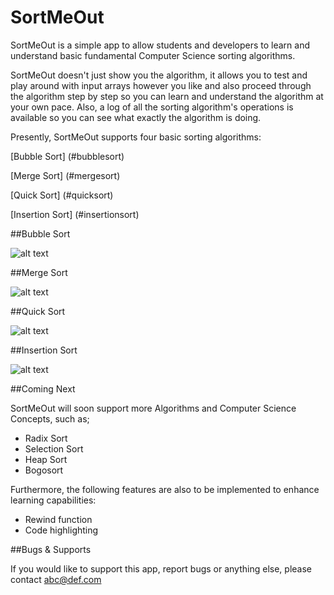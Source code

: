 # SortMeOut

SortMeOut is a simple app to allow students and developers to learn and understand basic fundamental Computer Science sorting algorithms.

SortMeOut doesn't just show you the algorithm, it allows you to test and play around with input arrays however you like and also proceed through the algorithm step by step so you can learn and understand the algorithm at your own pace. Also, a log of all the sorting algorithm's operations is available so you can see what exactly the algorithm is doing.

Presently, SortMeOut supports four basic sorting algorithms:

[Bubble Sort] (#bubblesort)

[Merge Sort] (#mergesort)

[Quick Sort] (#quicksort)

[Insertion Sort] (#insertionsort)

<a name="bubblesort" />
##Bubble Sort

![alt text](https://cloud.githubusercontent.com/assets/11582455/23112538/fbcb96a6-f76b-11e6-837d-c7c94aa5a9c6.gif "Bubble Sort")

<a name="mergesort" />
##Merge Sort

![alt text](https://cloud.githubusercontent.com/assets/11582455/23112548/0d7c477e-f76c-11e6-87c6-e721d20a3fb9.gif "Merge Sort")

<a name="quicksort" />
##Quick Sort

![alt text](https://cloud.githubusercontent.com/assets/11582455/23112560/20a17cac-f76c-11e6-884e-cf40e4ca1469.gif "Quick Sort")

<a name="insertionsort" />
##Insertion Sort

![alt text](https://cloud.githubusercontent.com/assets/11582455/23112582/3cf03d1c-f76c-11e6-9154-57e240aca662.gif "Insertion Sort")


<a name="comingnext" />
##Coming Next

SortMeOut will soon support more Algorithms and Computer Science Concepts, such as;
- Radix Sort
- Selection Sort
- Heap Sort
- Bogosort

Furthermore, the following features are also to be implemented to enhance learning capabilities:
- Rewind function
- Code highlighting

<a name="bugsandsupport"/>
##Bugs & Supports

If you would like to support this app, report bugs or anything else, please contact abc@def.com
